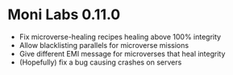 # Moni Labs 0.11.0

* Fix microverse-healing recipes healing above 100% integrity
* Allow blacklisting parallels for microverse missions
* Give different EMI message for microverses that heal integrity
* (Hopefully) fix a bug causing crashes on servers